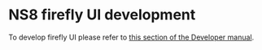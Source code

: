 # NS8 firefly UI development

To develop firefly UI please refer to [this section of the Developer manual](https://nethserver.github.io/ns8-core/ui/modules/#module-ui-development).
